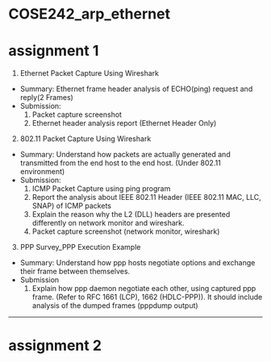# COSE242_arp_ethernet

# assignment 1
1. Ethernet Packet Capture Using Wireshark
  - Summary: Ethernet frame header analysis of ECHO(ping) request and reply(2 Frames)
  - Submission:
    1) Packet capture screenshot  
    2) Ethernet header analysis report (Ethernet Header Only)

2. 802.11 Packet Capture Using Wireshark
  - Summary: Understand how packets are actually generated and transmitted from the end host to the end host. (Under 802.11 environment)
  - Submission: 
    1) ICMP Packet Capture using ping program
    2) Report the analysis about IEEE 802.11 Header (IEEE 802.11 MAC, LLC, SNAP) of ICMP packets
    3) Explain the reason why the L2 (DLL) headers are presented differently on network monitor and wireshark.
    4) Packet capture screenshot (network monitor, wireshark)

3. PPP Survey_PPP Execution Example
  - Summary: Understand how ppp hosts negotiate options and exchange their frame between themselves.
  - Submission
    1) Explain how ppp daemon negotiate each other, using captured ppp frame. (Refer to RFC 1661 (LCP), 1662 (HDLC-PPP)). It should include analysis of the dumped frames (pppdump output)
 ---

# assignment 2

